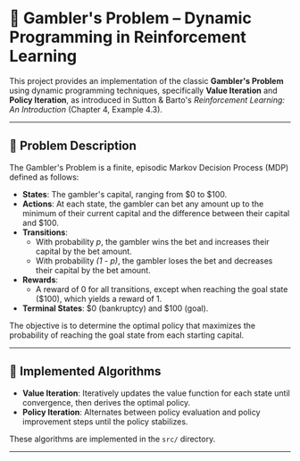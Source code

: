 # 🎰 Gambler's Problem – Dynamic Programming in Reinforcement Learning

This project provides an implementation of the classic **Gambler's Problem** using dynamic programming techniques, specifically **Value Iteration** and **Policy Iteration**, as introduced in Sutton & Barto's *Reinforcement Learning: An Introduction* (Chapter 4, Example 4.3).

---

## 📖 Problem Description

The Gambler's Problem is a finite, episodic Markov Decision Process (MDP) defined as follows:

- **States**: The gambler's capital, ranging from \$0 to \$100.
- **Actions**: At each state, the gambler can bet any amount up to the minimum of their current capital and the difference between their capital and \$100.
- **Transitions**:
  - With probability *p*, the gambler wins the bet and increases their capital by the bet amount.
  - With probability *(1 - p)*, the gambler loses the bet and decreases their capital by the bet amount.
- **Rewards**:
  - A reward of 0 for all transitions, except when reaching the goal state (\$100), which yields a reward of 1.
- **Terminal States**: \$0 (bankruptcy) and \$100 (goal).

The objective is to determine the optimal policy that maximizes the probability of reaching the goal state from each starting capital.

---

## 🧠 Implemented Algorithms

- **Value Iteration**: Iteratively updates the value function for each state until convergence, then derives the optimal policy.
- **Policy Iteration**: Alternates between policy evaluation and policy improvement steps until the policy stabilizes.

These algorithms are implemented in the `src/` directory.

---